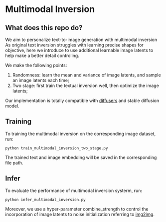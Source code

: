 # Multimodal Inversion


## What does this repo do?
We aim to personalize text-to-image generation with multimodal inversion
As original text inversion struggles with learning precise shapes for objective, here we introduce to use additional learnable image latents to help make a better detail controling. 

We make the following points:
1. Randomness: learn the mean and variance of image latents, and sample an image latents each time; 
2. Two stage: first train the textual inversion well, then optimize the image latents;  

Our implementation is totally compatible with [diffusers](https://github.com/huggingface/diffusers) and stable diffusion model.

## Training 

To training the multimodal inversion on the corresponding image dataset, run:
```
python train_multimodal_inversion_two_stage.py
```

The trained text and image embedding will be saved in the corresponding file path. 

## Infer

To evaluate the performance of multimodal inversion systerm, run:
```
python infer_multimodal_inversion.py
```

Moreover, we use a hyper-parameter combine_strength to control the incorporation of image latents to noise initialization referring to [img2img](https://github.com/huggingface/diffusers/blob/main/src/diffusers/pipelines/stable_diffusion/pipeline_stable_diffusion_img2img.py). 

